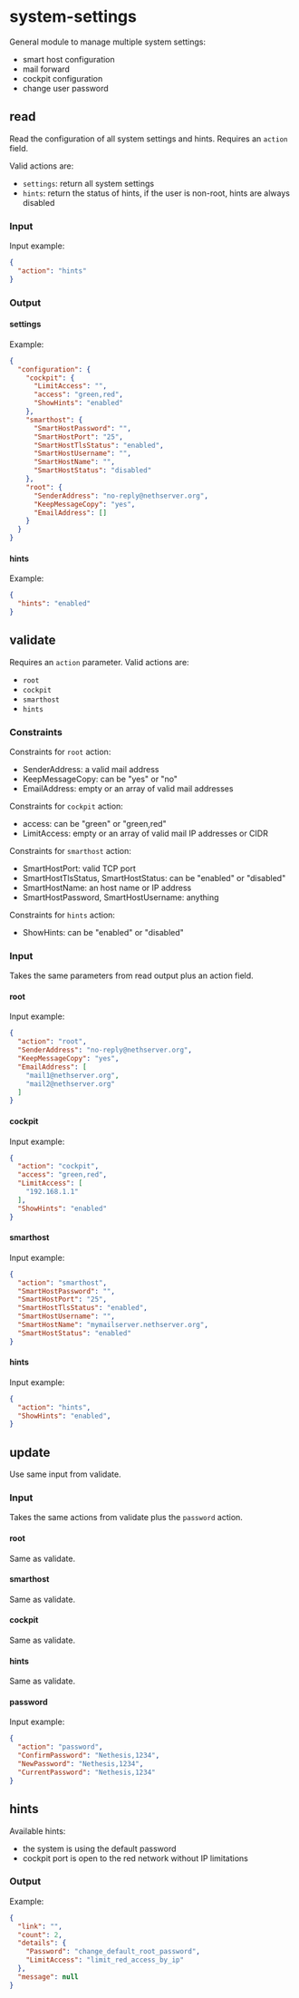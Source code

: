 # system-settings

General module to manage multiple system settings:

- smart host configuration
- mail forward
- cockpit configuration
- change user password

## read

Read the configuration of all system settings and hints.
Requires an `action` field.

Valid actions are:

- `settings`: return all system settings
- `hints`: return the status of hints, if the user is non-root, hints are always disabled

### Input

Input example:
```json
{
  "action": "hints"
}
```

### Output

#### settings

Example:
```json
{
  "configuration": {
    "cockpit": {
      "LimitAccess": "",
      "access": "green,red",
      "ShowHints": "enabled"
    },
    "smarthost": {
      "SmartHostPassword": "",
      "SmartHostPort": "25",
      "SmartHostTlsStatus": "enabled",
      "SmartHostUsername": "",
      "SmartHostName": "",
      "SmartHostStatus": "disabled"
    },
    "root": {
      "SenderAddress": "no-reply@nethserver.org",
      "KeepMessageCopy": "yes",
      "EmailAddress": []
    }
  }
}
```

#### hints

Example:
```json
{
  "hints": "enabled"
}
```

## validate

Requires an `action` parameter.
Valid actions are:

- `root`
- `cockpit`
- `smarthost`
- `hints`

### Constraints

Constraints for `root` action:

- SenderAddress: a valid mail address
- KeepMessageCopy: can be "yes" or "no"
- EmailAddress: empty or an array of valid mail addresses

Constraints for `cockpit` action:

- access: can be "green" or "green,red"
- LimitAccess: empty or an array of valid mail IP addresses or CIDR

Constraints for `smarthost` action:

- SmartHostPort: valid TCP port
- SmartHostTlsStatus, SmartHostStatus: can be "enabled" or "disabled"
- SmartHostName: an host name or IP address
- SmartHostPassword, SmartHostUsername: anything

Constraints for `hints` action:

- ShowHints: can be "enabled" or "disabled"


### Input

Takes the same parameters from read output plus an action field.

#### root

Input example:
```json
{
  "action": "root",
  "SenderAddress": "no-reply@nethserver.org",
  "KeepMessageCopy": "yes",
  "EmailAddress": [
    "mail1@nethserver.org",
    "mail2@nethserver.org"
  ]
}
```

#### cockpit

Input example:
```json
{
  "action": "cockpit",
  "access": "green,red",
  "LimitAccess": [
    "192.168.1.1"
  ],
  "ShowHints": "enabled"
}
```

#### smarthost

Input example:
```json
{
  "action": "smarthost",
  "SmartHostPassword": "",
  "SmartHostPort": "25",
  "SmartHostTlsStatus": "enabled",
  "SmartHostUsername": "",
  "SmartHostName": "mymailserver.nethserver.org",
  "SmartHostStatus": "enabled"
}
```

#### hints

Input example:
```json
{
  "action": "hints",
  "ShowHints": "enabled",
}
```

## update

Use same input from validate.

### Input

Takes the same actions from validate plus the `password` action.

#### root

Same as validate.

#### smarthost

Same as validate.

#### cockpit

Same as validate.

#### hints

Same as validate.

#### password

Input example:
```json
{
  "action": "password",
  "ConfirmPassword": "Nethesis,1234",
  "NewPassword": "Nethesis,1234",
  "CurrentPassword": "Nethesis,1234"
}
```

## hints

Available hints:

- the system is using the default password
- cockpit port is open to the red network without IP limitations

### Output

Example:
```json
{
  "link": "",
  "count": 2,
  "details": {
    "Password": "change_default_root_password",
    "LimitAccess": "limit_red_access_by_ip"
  },
  "message": null
}
```
